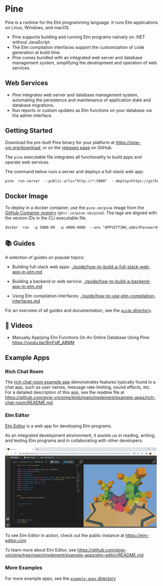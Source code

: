 # Pine

Pine is a runtime for the Elm programming language. It runs Elm applications on Linux, Windows, and macOS.

+ Pine supports building and running Elm programs natively on .NET without JavaScript.
+ The Elm compilation interfaces support the customization of code generation at build time.
+ Pine comes bundled with an integrated web server and database management system, simplifying the development and operation of web services.

## Web Services

+ Pine integrates web server and database management system, automating the persistence and maintenance of application state and database migrations.
+ Run reports or custom updates as Elm functions on your database via the admin interface.

## Getting Started

Download the pre-built Pine binary for your platform at <https://pine-vm.org/download>, or on the [releases page](https://github.com/pine-vm/pine/releases) on GitHub.

The `pine` executable file integrates all functionality to build apps and operate web services.

The command below runs a server and deploys a full-stack web app:

```txt
pine  run-server  --public-urls="http://*:5000"  --deploy=https://github.com/pine-vm/pine/tree/8dbd5c91853fbcef3b645d95bccc01a886ccd7e2/implement/example-apps/docker-image-default-app
```


## Docker Image

To deploy in a docker container, use the `pine-vm/pine` image from the [GitHub Container registry](https://github.com/pine-vm/pine/pkgs/container/pine) (`ghcr.io/pine-vm/pine`). The tags are aligned with the version IDs in the CLI executable file.

```txt
docker  run  -p 5000:80  -p 4000:4000  --env "APPSETTING_adminPassword=test"  ghcr.io/pine-vm/pine
```


## 📚 Guides

A selection of guides on popular topics:

+ Building full-stack web apps: [./guide/how-to-build-a-full-stack-web-app-in-elm.md](./guide/how-to-build-a-full-stack-web-app-in-elm.md)

+ Building a backend or web service: [./guide/how-to-build-a-backend-app-in-elm.md](./guide/how-to-build-a-backend-app-in-elm.md)

+ Using Elm compilation interfaces: [./guide/how-to-use-elm-compilation-interfaces.md](./guide/how-to-use-elm-compilation-interfaces.md)

For an overview of all guides and documentation, see the [`guide` directory](./guide/).

## 🎥 Videos

+ Manually Applying Elm Functions On An Online Database Using Pine: <https://youtu.be/9mFjdf_ABNM>

## Example Apps

### Rich Chat Room

The [rich chat room example app](https://github.com/pine-vm/pine/tree/main/implement/example-apps/rich-chat-room) demonstrates features typically found in a chat app, such as user names, message rate-limiting, sound effects, etc.
For a detailed description of this app, see the readme file at <https://github.com/pine-vm/pine/blob/main/implement/example-apps/rich-chat-room/README.md>

### Elm Editor

[Elm Editor](https://github.com/pine-vm/pine/tree/main/implement/example-apps/elm-editor) is a web app for developing Elm programs.

As an integrated development environment, it assists us in reading, writing, and testing Elm programs and in collaborating with other developers.

<a href="https://github.com/pine-vm/pine/tree/main/implement/example-apps/elm-editor/README.md">
<img src="./guide/image/2021-03-17-elm-editor-user-interface.png" width="500" />
</a>

To see Elm Editor in action, check out the public instance at https://elm-editor.com

To learn more about Elm Editor, see <https://github.com/pine-vm/pine/tree/main/implement/example-apps/elm-editor/README.md>

### More Examples

For more example apps, see the [`example-apps` directory](./implement/example-apps/)
